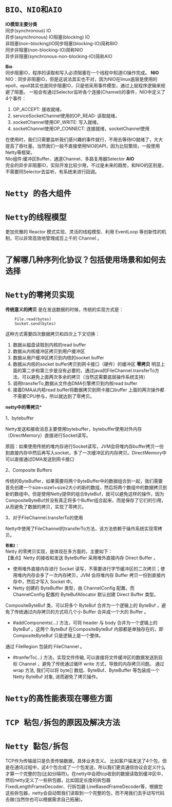 # `BIO、NIO和AIO`
**IO模型主要分类**    
 同步(synchronous) IO   
 异步(asynchronous) IO阻塞(blocking) IO   
 非阻塞(non-blocking)IO同步阻塞(blocking-IO)简称BIO  
 同步非阻塞(non-blocking-IO)简称NIO    
 异步非阻塞(synchronous-non-blocking-IO)简称AIO  
 
 **Bio**    
 同步阻塞IO，程序的读取和写入必须阻塞在一个线程中知道IO操作完成。
 **NIO**    
 NIO：同步非阻塞IO，但是这说法其实也不对，因为NIO在linux底层是使用的epoll，epoll其实也是同步阻塞IO，只是他采用事件模型，通过上层程序逻辑来规避了阻塞。
 一般会有通过Selector监听各个连接(Channel)的事件，NIO中定义了4个事件：    
 1. OP_ACCEPT: 接收就绪，
 2. serviceSocketChannel使用的OP_READ: 读取就绪，
 3. socketChannel使用OP_WRITE: 写入就绪，
 4. socketChannel使用OP_CONNECT: 连接就绪，socketChannel使用
 
在使用时，我们只需要监听我们感兴趣的事件就行，不用去等待IO就绪了，大大提高了吞吐量。当然我们一般不直接使用NIO的API，因为比较繁琐，一般使用Netty等框架。   
NIo组件:缓冲区Buffer、通道Channel、多路复用器Selector
**AIO**   
完全的异步非阻塞IO，实际开发比较少用，不过是未来的趋势，和NIO的区别是，不需要同Selector去监听，有系统来进行回调。

# `Netty 的各大组件 `

# `Netty的线程模型` 
更加优雅的 Reactor 模式实现、灵活的线程模型、利用 EventLoop 等创新性的机制，可以非常高效地管理成百上千的 Channel 。


# `了解哪几种序列化协议？包括使用场景和如何去选择` 

# `Netty的零拷贝实现` 

**传统意义的拷贝**
是在发送数据的时候，传统的实现方式是：

```
    File.read(bytes)
    Socket.send(bytes)
```
这种方式需要四次数据拷贝和四次上下文切换：
1. 数据从磁盘读取到内核的read buffer
2. 数据从内核缓冲区拷贝到用户缓冲区
3. 数据从用户缓冲区拷贝到内核的socket buffer
4. 数据从内核的socket buffer拷贝到网卡接口（硬件）的缓冲区
**零拷贝**
明显上面的第二步和第三步是没有必要的，通过java的FileChannel.transferTo方法，可以避免上面两次多余的拷贝（当然这需要底层操作系统支持）
1. 调用transferTo,数据从文件由DMA引擎拷贝到内核read buffer
2. 接着DMA从内核read buffer将数据拷贝到网卡接口buffer
上面的两次操作都不需要CPU参与，所以就达到了零拷贝。

**netty中的零拷贝***

1、bytebuffer

Netty发送和接收消息主要使用bytebuffer，bytebuffer使用对外内存（DirectMemory）直接进行Socket读写。

原因：如果使用传统的堆内存进行Socket读写，JVM会将堆内存buffer拷贝一份到直接内存中然后再写入socket，多了一次缓冲区的内存拷贝。DirectMemory中可以直接通过DMA发送到网卡接口

2、Composite Buffers

传统的ByteBuffer，如果需要将两个ByteBuffer中的数据组合到一起，我们需要首先创建一个size=size1+size2大小的新的数组，然后将两个数组中的数据拷贝到新的数组中。但是使用Netty提供的组合ByteBuf，就可以避免这样的操作，因为CompositeByteBuf并没有真正将多个Buffer组合起来，而是保存了它们的引用，从而避免了数据的拷贝，实现了零拷贝。

3、对于FileChannel.transferTo的使用

Netty中使用了FileChannel的transferTo方法，该方法依赖于操作系统实现零拷贝。

**`答案2：`**    
Netty 的零拷贝实现，是体现在多方面的，主要如下：     
【重点】Netty 的接收和发送 ByteBuffer 采用堆外直接内存 Direct Buffer 。
- 使用堆外直接内存进行 Socket 读写，不需要进行字节缓冲区的二次拷贝；使用堆内内存会多了一次内存拷贝，JVM 会将堆内存 Buffer 拷贝一份到直接内存中，然后才写入 Socket 中。
-  Netty 创建的 ByteBuffer 类型，由 ChannelConfig 配置。而 ChannelConfig 配置的 ByteBufAllocator 默认创建 Direct Buffer 类型。

CompositeByteBuf 类，可以将多个 ByteBuf 合并为一个逻辑上的 ByteBuf ，避免了传统通过内存拷贝的方式将几个小 Buffer 合并成一个大的 Buffer 。
- #addComponents(...) 方法，可将 header 与 body 合并为一个逻辑上的 ByteBuf 。这两个 ByteBuf 在CompositeByteBuf 内部都是单独存在的，即 CompositeByteBuf 只是逻辑上是一个整体。
 
通过 FileRegion 包装的 FileChannel 。
- #tranferTo(...) 方法，实现文件传输, 可以直接将文件缓冲区的数据发送到目标 Channel ，避免了传统通过循环 write 方式，导致的内存拷贝问题。
    通过 wrap 方法, 我们可以将 byte[] 数组、ByteBuf、ByteBuffer 等包装成一个 Netty ByteBuf 对象, 进而避免了拷贝操作。



# `Netty的高性能表现在哪些方面`



# `TCP 粘包/拆包的原因及解决方法` 

# `Netty 黏包/拆包`

TCP作为传输层只是负责传输数据，具体业务含义。 比如客户端发送了4个包，但是在通讯过程中，这4个包合成了一个包发送，所以我们更具通信协议会定义什么才算一个完整的包(比如分隔符)。在netty中会把tcp收到的数据读取到缓冲区中，然后netty定义了一些拆包器，比如固定长度的拆包器 FixedLengthFrameDecoder、行拆包器 LineBasedFrameDecoder等，根据您这些拆包器，netty会自动帮我们读取到一个完整的包，而不用我们去手动写代码去做(当然你也可以根据需求自己拓展)。

